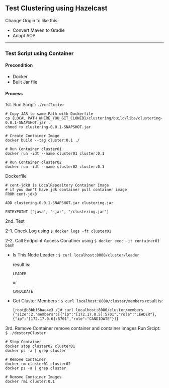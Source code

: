 ## Test Clustering using Hazelcast

Change Origin to like this: 
- Convert Maven to Gradle
- Adapt AOP

---

### Test Script using Container
#### Precondition
- Docker
- Built Jar file

#### Process
1st. Run Script: `./runCluster`
```
# Copy JAR to same Path with Dockerfile
cp {LOCAL_PATH_WHERE_YOU_GIT_CLONED}/clustering/build/libs/clustering-0.0.1-SNAPSHOT.jar .
chmod +x clustering-0.0.1-SNAPSHOT.jar

# Create Container Image
docker build --tag cluster:0.1 ./

# Run Container cluster01
docker run -idt --name cluster01 cluster:0.1

# Run Container cluster02
docker run -idt --name cluster02 cluster:0.1
```

Dockerfile
```$xslt
# cent-jdk8 is LocalRepository Container Image
# if you don't have jdk container pull container image
FROM cent-jdk8

ADD clustering-0.0.1-SNAPSHOT.jar clustering.jar

ENTRYPOINT ["java", "-jar", "/clustering.jar"]
```

2nd. Test

2-1. Check Log using `$ docker logs -ft cluster01`

2-2. Call Endpoint
Access Conatiner using `$ docker exec -it container01 bash`
- Is This Node Leader : `$ curl localhost:8080/cluster/leader`

    result is:
    ```$xslt
    LEADER
  
    or
  
    CANDIDATE
    ```
- Get Cluster Members : `$ curl localhost:8080/cluster/members`
    result is:
    ```$xslt
    [root@b3bbf6bae4e3 /]# curl localhost:8080/cluster/members
    {"size":2,"members":[{"ip":"[172.17.0.5]:5701","role":"LEADER"},{"ip":"[172.17.0.6]:5701","role":"CANDIDATE"}]}
    ```
3rd. Remove Container
remove container and container images
Run Srcipt: `$ ./destoryCluster`
```$xslt
# Stop Container
docker stop cluster02 cluster01
docker ps -a | grep cluster

# Remove Container
docker rm cluster01 cluster02
docker ps -a | grep cluster

# Remove Container Images
docker rmi cluster:0.1
```
